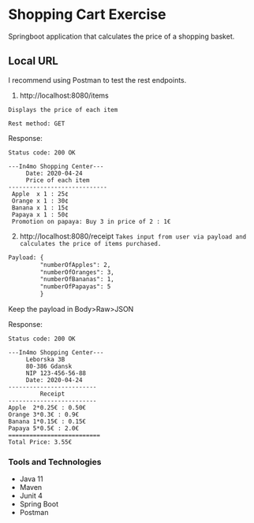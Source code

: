 # Shopping Cart Exercise
Springboot application that calculates the price of a shopping basket.

## Local URL
I recommend using Postman to test the rest endpoints.
1) http://localhost:8080/items
```
Displays the price of each item
```
``` Rest method: GET ```

Response:
``` 
Status code: 200 OK
```
```
---In4mo Shopping Center---
     Date: 2020-04-24
     Price of each item
----------------------------
 Apple  x 1 : 25¢
 Orange x 1 : 30¢
 Banana x 1 : 15¢
 Papaya x 1 : 50¢
 Promotion on papaya: Buy 3 in price of 2 : 1€
 ```

2) http://localhost:8080/receipt
``` Takes input from user via payload and calculates the price of items purchased. ```
```Rest method: Put
Payload: {
         "numberOfApples": 2,
         "numberOfOranges": 3,
         "numberOfBananas": 1,
         "numberOfPapayas": 5
         }
```
Keep the payload in Body>Raw>JSON

Response:
``` 
Status code: 200 OK
 ```
```
---In4mo Shopping Center---
     Leborska 3B      
     80-386 Gdansk    
     NIP 123-456-56-88     
     Date: 2020-04-24
-------------------------
         Receipt         
-------------------------
Apple  2*0.25€ : 0.50€ 
Orange 3*0.3€ : 0.9€ 
Banana 1*0.15€ : 0.15€ 
Papaya 5*0.5€ : 2.0€ 
==========================
Total Price: 3.55€
```

### Tools and Technologies
* Java 11
* Maven
* Junit 4
* Spring Boot
* Postman
